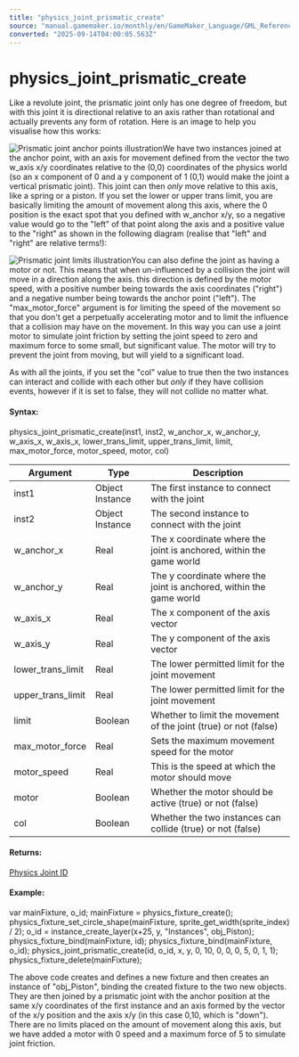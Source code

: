 ```yaml
---
title: "physics_joint_prismatic_create"
source: "manual.gamemaker.io/monthly/en/GameMaker_Language/GML_Reference/Physics/Joints/physics_joint_prismatic_create.htm"
converted: "2025-09-14T04:00:05.563Z"
---
```


# physics\_joint\_prismatic\_create

Like a revolute joint, the prismatic joint only has one degree of freedom, but with this joint it is directional relative to an axis rather than rotational and actually prevents any form of rotation. Here is an image to help you visualise how this works:

![Prismatic joint anchor points illustration](../../../../assets/Images/Scripting_Reference/GML/Reference/Physics/prismatic_joint_image_1.png)We have two instances joined at the anchor point, with an axis for movement defined from the vector the two w\_axis x/y coordinates relative to the (0,0) coordinates of the physics world (so an x component of 0 and a y component of 1 (0,1) would make the joint a vertical prismatic joint). This joint can then _only_ move relative to this axis, like a spring or a piston. If you set the lower or upper trans limit, you are basically limiting the amount of movement along this axis, where the 0 position is the exact spot that you defined with w\_anchor x/y, so a negative value would go to the "left" of that point along the axis and a positive value to the "right" as shown in the following diagram (realise that "left" and "right" are relative terms!):

![Prismatic joint limits illustration](../../../../assets/Images/Scripting_Reference/GML/Reference/Physics/prismatic_joint_image_2.png)You can also define the joint as having a motor or not. This means that when un-influenced by a collision the joint will move in a direction along the axis. this direction is defined by the motor speed, with a positive number being towards the axis coordinates ("right") and a negative number being towards the anchor point ("left"). The "max\_motor\_force" argument is for limiting the speed of the movement so that you don't get a perpetually accelerating motor and to limit the influence that a collision may have on the movement. In this way you can use a joint motor to simulate joint friction by setting the joint speed to zero and maximum force to some small, but significant value. The motor will try to prevent the joint from moving, but will yield to a significant load.

As with all the joints, if you set the "col" value to true then the two instances can interact and collide with each other but _only_ if they have collision events, however if it is set to false, they will not collide no matter what.

#### Syntax:

physics\_joint\_prismatic\_create(inst1, inst2, w\_anchor\_x, w\_anchor\_y, w\_axis\_x, w\_axis\_x, lower\_trans\_limit, upper\_trans\_limit, limit, max\_motor\_force, motor\_speed, motor, col)

| Argument | Type | Description |
| --- | --- | --- |
| inst1 | Object Instance | The first instance to connect with the joint |
| inst2 | Object Instance | The second instance to connect with the joint |
| w_anchor_x | Real | The x coordinate where the joint is anchored, within the game world |
| w_anchor_y | Real | The y coordinate where the joint is anchored, within the game world |
| w_axis_x | Real | The x component of the axis vector |
| w_axis_y | Real | The y component of the axis vector |
| lower_trans_limit | Real | The lower permitted limit for the joint movement |
| upper_trans_limit | Real | The lower permitted limit for the joint movement |
| limit | Boolean | Whether to limit the movement of the joint (true) or not (false) |
| max_motor_force | Real | Sets the maximum movement speed for the motor |
| motor_speed | Real | This is the speed at which the motor should move |
| motor | Boolean | Whether the motor should be active (true) or not (false) |
| col | Boolean | Whether the two instances can collide (true) or not (false) |

#### Returns:

[Physics Joint ID](Joints.md)

#### Example:

var mainFixture, o\_id;
mainFixture = physics\_fixture\_create();
physics\_fixture\_set\_circle\_shape(mainFixture, sprite\_get\_width(sprite\_index) / 2);
o\_id = instance\_create\_layer(x+25, y, "Instances", obj\_Piston);
physics\_fixture\_bind(mainFixture, id);
physics\_fixture\_bind(mainFixture, o\_id);
physics\_joint\_prismatic\_create(id, o\_id, x, y, 0, 10, 0, 0, 0, 5, 0, 1, 1);
physics\_fixture\_delete(mainFixture);

The above code creates and defines a new fixture and then creates an instance of "obj\_Piston", binding the created fixture to the two new objects. They are then joined by a prismatic joint with the anchor position at the same x/y coordinates of the first instance and an axis formed by the vector of the x/y position and the axis x/y (in this case 0,10, which is "down"). There are no limits placed on the amount of movement along this axis, but we have added a motor with 0 speed and a maximum force of 5 to simulate joint friction.